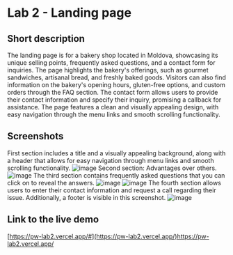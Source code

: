 # Lab 2 - Landing page

## Short description

The landing page is for a bakery shop located in Moldova, showcasing its unique selling points, frequently asked questions, and a contact form for inquiries. The page highlights the bakery's offerings, such as gourmet sandwiches, artisanal bread, and freshly baked goods. Visitors can also find information on the bakery's opening hours, gluten-free options, and custom orders through the FAQ section. The contact form allows users to provide their contact information and specify their inquiry, promising a callback for assistance. The page features a clean and visually appealing design, with easy navigation through the menu links and smooth scrolling functionality. 

## Screenshots
First section includes a title and a visually appealing background, along with a header that allows for easy navigation through menu links and smooth scrolling functionality.
![image](https://github.com/LY-MC/OOP-lab3/assets/88684853/95087c4b-45c9-412e-8f0a-1647c76c7488)
Second section: Advantages over others.
![image](https://github.com/LY-MC/OOP-lab3/assets/88684853/c2f98c70-ea79-4a7a-b774-ff73c822a751)
The third section contains frequently asked questions that you can click on to reveal the answers.
![image](https://github.com/LY-MC/OOP-lab3/assets/88684853/8528586a-ee59-4695-9357-826e7c893822)
![image](https://github.com/LY-MC/OOP-lab3/assets/88684853/777082a5-b261-4036-9514-d01c433e7a09)
The fourth section allows users to enter their contact information and request a call regarding their issue. Additionally, a footer is visible in this screenshot.
![image](https://github.com/LY-MC/OOP-lab3/assets/88684853/dd9ddfc2-ec3c-49e6-8567-f95008cfea3c)

## Link to the live demo
[https://pw-lab2.vercel.app/#](https://pw-lab2.vercel.app/)https://pw-lab2.vercel.app/
